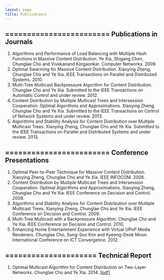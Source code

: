 ```yaml
---
layout: page
title: Publications
---
```


========================
Publications in Journals
-----------------

1. Algorithms and Performance of Load Balancing with Multiple Hash Functions in Massive Content Distribution. Ye Xia, Shigang Chen, Chunglae Cho and Vivekanand Korgaonkar. Computer Networks. 2009.
1. Optimal Swarming for Massive Content Distribution. Xiaoying Zheng, Chunglae Cho and Ye Xia. IEEE Transactions on Parallel and Distributed Systems. 2010.
1. Multi-Tree Multicast Backpressure Algorithm for Content Distribution.  Chunglae Cho and Ye Xia. Submitted to the IEEE Transactions on Automatic Control and under review. 2012.
1. Content Distribution by Multiple Multicast Trees and Intersession Cooperation: Optimal Algorithms and Approximations. Xiaoying Zheng, Chunglae Cho and Ye Xia. Submitted to the IEEE Transactions on Control of Network Systems and under review. 2013.
1. Algorithms and Stability Analysis for Content Distribution over Multiple Multicast Trees. Xiaoying Zheng, Chunglae Cho and Ye Xia. Submitted to the IEEE Transactions on Parallel and Distributed Systems and under review. 2013.


========================
Conference Presentations
-----------------

1. Optimal Peer-to-Peer Technique for Massive Content Distribution.  Xiaoying Zheng, Chunglae Cho and Ye Xia. IEEE INFOCOM. 2008.
1. Content Distribution by Multiple Multicast Trees and Intersession Cooperation: Optimal Algorithms and Approximations. Xiaoying Zheng, Chunglae Cho and Ye Xia. IEEE Conference on Decision and Control. 2009.
1. Algorithms and Stability Analysis for Content Distribution over Multiple Multicast Trees. Xiaoying Zheng, Chunglae Cho and Ye Xia. IEEE Conference on Decision and Control. 2009.
1. Multi-Tree Multicast with a Backpressure Algorithm. Chunglae Cho and Ye Xia. IEEE Conference on Decision and Control. 2010.
1. Enhancing Home Entertainment Experience with Virtual UPnP Media Renderers. Chunglae Cho, Sung-Soo Kim and Kyeong-Deok Moon.  International Conference on ICT Convergence. 2012.

=====================
Technical Report
-----------------

1. Optimal Multicast Algorithm for Content Distribution on Two-Layer Networks. Chunglae Cho and Ye Xia. 2014. \[[pdf](http://clcho.github.io/papers/CDonTLN_on_github.pdf)\]


